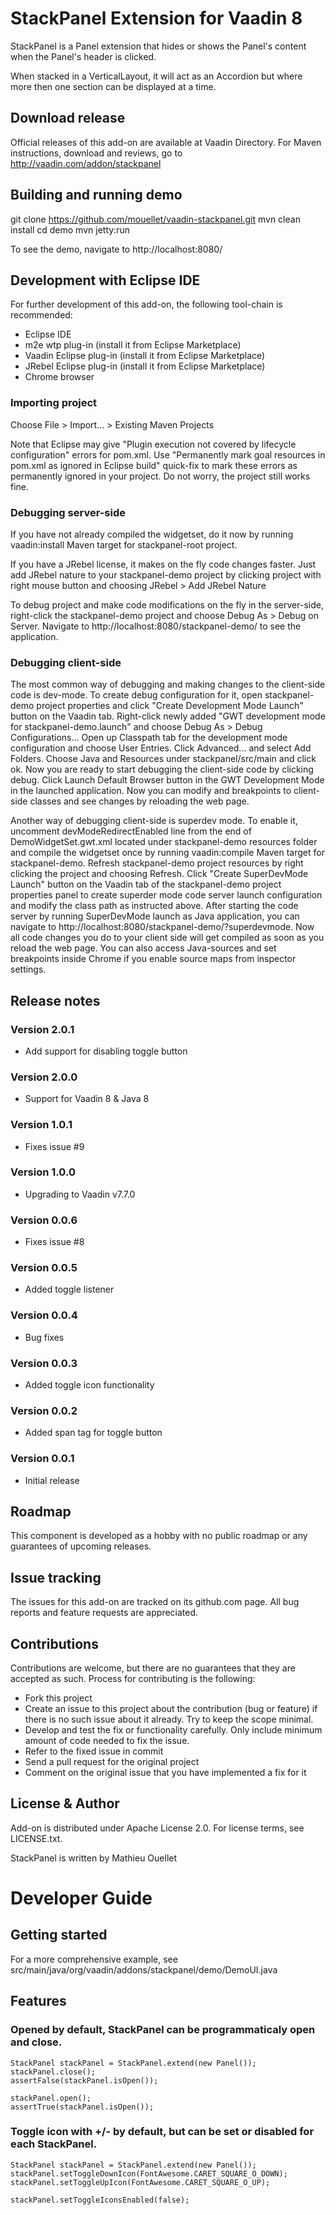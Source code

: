 # StackPanel Extension for Vaadin 8

StackPanel is a Panel extension that hides or shows the Panel's content when the Panel's header is clicked.

When stacked in a VerticalLayout, it will act as an Accordion but where more then one section can be displayed at a time.

## Download release

Official releases of this add-on are available at Vaadin Directory. For Maven instructions, download and reviews, go to http://vaadin.com/addon/stackpanel

## Building and running demo

git clone https://github.com/mouellet/vaadin-stackpanel.git
mvn clean install
cd demo
mvn jetty:run

To see the demo, navigate to http://localhost:8080/

## Development with Eclipse IDE

For further development of this add-on, the following tool-chain is recommended:
- Eclipse IDE
- m2e wtp plug-in (install it from Eclipse Marketplace)
- Vaadin Eclipse plug-in (install it from Eclipse Marketplace)
- JRebel Eclipse plug-in (install it from Eclipse Marketplace)
- Chrome browser

### Importing project

Choose File > Import... > Existing Maven Projects

Note that Eclipse may give "Plugin execution not covered by lifecycle configuration" errors for pom.xml. Use "Permanently mark goal resources in pom.xml as ignored in Eclipse build" quick-fix to mark these errors as permanently ignored in your project. Do not worry, the project still works fine. 

### Debugging server-side

If you have not already compiled the widgetset, do it now by running vaadin:install Maven target for stackpanel-root project.

If you have a JRebel license, it makes on the fly code changes faster. Just add JRebel nature to your stackpanel-demo project by clicking project with right mouse button and choosing JRebel > Add JRebel Nature

To debug project and make code modifications on the fly in the server-side, right-click the stackpanel-demo project and choose Debug As > Debug on Server. Navigate to http://localhost:8080/stackpanel-demo/ to see the application.

### Debugging client-side

The most common way of debugging and making changes to the client-side code is dev-mode. To create debug configuration for it, open stackpanel-demo project properties and click "Create Development Mode Launch" button on the Vaadin tab. Right-click newly added "GWT development mode for stackpanel-demo.launch" and choose Debug As > Debug Configurations... Open up Classpath tab for the development mode configuration and choose User Entries. Click Advanced... and select Add Folders. Choose Java and Resources under stackpanel/src/main and click ok. Now you are ready to start debugging the client-side code by clicking debug. Click Launch Default Browser button in the GWT Development Mode in the launched application. Now you can modify and breakpoints to client-side classes and see changes by reloading the web page. 

Another way of debugging client-side is superdev mode. To enable it, uncomment devModeRedirectEnabled line from the end of DemoWidgetSet.gwt.xml located under stackpanel-demo resources folder and compile the widgetset once by running vaadin:compile Maven target for stackpanel-demo. Refresh stackpanel-demo project resources by right clicking the project and choosing Refresh. Click "Create SuperDevMode Launch" button on the Vaadin tab of the stackpanel-demo project properties panel to create superder mode code server launch configuration and modify the class path as instructed above. After starting the code server by running SuperDevMode launch as Java application, you can navigate to http://localhost:8080/stackpanel-demo/?superdevmode. Now all code changes you do to your client side will get compiled as soon as you reload the web page. You can also access Java-sources and set breakpoints inside Chrome if you enable source maps from inspector settings. 

 
## Release notes

### Version 2.0.1
- Add support for disabling toggle button

### Version 2.0.0
- Support for Vaadin 8 & Java 8

### Version 1.0.1
- Fixes issue #9

### Version 1.0.0
- Upgrading to Vaadin v7.7.0 

### Version 0.0.6
- Fixes issue #8

### Version 0.0.5
- Added toggle listener

### Version 0.0.4
- Bug fixes

### Version 0.0.3
- Added toggle icon functionality

### Version 0.0.2
- Added span tag for toggle button

### Version 0.0.1
- Initial release

## Roadmap

This component is developed as a hobby with no public roadmap or any guarantees of upcoming releases.

## Issue tracking

The issues for this add-on are tracked on its github.com page. All bug reports and feature requests are appreciated. 

## Contributions

Contributions are welcome, but there are no guarantees that they are accepted as such. Process for contributing is the following:
- Fork this project
- Create an issue to this project about the contribution (bug or feature) if there is no such issue about it already. Try to keep the scope minimal.
- Develop and test the fix or functionality carefully. Only include minimum amount of code needed to fix the issue.
- Refer to the fixed issue in commit
- Send a pull request for the original project
- Comment on the original issue that you have implemented a fix for it

## License & Author

Add-on is distributed under Apache License 2.0. For license terms, see LICENSE.txt.

StackPanel is written by Mathieu Ouellet

# Developer Guide

## Getting started

For a more comprehensive example, see src/main/java/org/vaadin/addons/stackpanel/demo/DemoUI.java

## Features

### Opened by default, StackPanel can be programmaticaly open and close.

```
StackPanel stackPanel = StackPanel.extend(new Panel());
stackPanel.close();
assertFalse(stackPanel.isOpen());

stackPanel.open();
assertTrue(stackPanel.isOpen());
```

### Toggle icon with +/- by default, but can be set or disabled for each StackPanel.

```
StackPanel stackPanel = StackPanel.extend(new Panel());
stackPanel.setToggleDownIcon(FontAwesome.CARET_SQUARE_O_DOWN);
stackPanel.setToggleUpIcon(FontAwesome.CARET_SQUARE_O_UP);

stackPanel.setToggleIconsEnabled(false);
```
